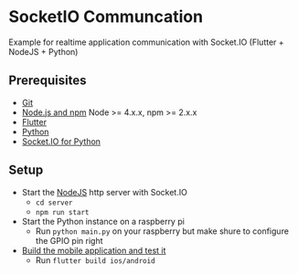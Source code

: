 # SocketIO Communcation

Example for realtime application communication with Socket.IO (Flutter + NodeJS + Python)

## Prerequisites
- [Git](https://git-scm.com/)
- [Node.js and npm](nodejs.org) Node >= 4.x.x, npm >= 2.x.x
- [Flutter](https://flutter.dev/)
- [Python](https://www.python.org/downloads/)
- [Socket.IO for Python](https://python-socketio.readthedocs.io/en/latest/client.html)

## Setup
- Start the [NodeJS](https://nodejs.org/en/) http server with Socket.IO 
    - `cd server`
    - `npm run start`
- Start the Python instance on a raspberry pi
    - Run `python main.py` on your raspberry but make shure to configure the GPIO pin right
- [Build the mobile application and test it](https://flutter.dev/docs)
    - Run `flutter build ios/android`